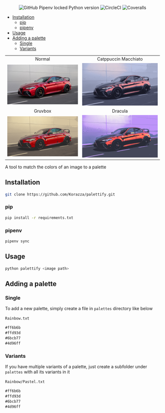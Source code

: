 <p align="center">
<img alt="GitHub Pipenv locked Python version" src="https://img.shields.io/github/pipenv/locked/python-version/Korazza/palettify?color=%233b82f6&style=for-the-badge">
<img alt="CircleCI" src="https://img.shields.io/circleci/build/github/Korazza/palettify/main?color=%2365a30d&label=Test&logo=circleci&style=for-the-badge">
<img alt="Coveralls" src="https://img.shields.io/coveralls/github/Korazza/palettify?color=%2365a30d&logo=coveralls&style=for-the-badge">
</p>

  - [Installation](#installation)
    - [pip](#pip)
    - [pipenv](#pipenv)
  - [Usage](#usage)
  - [Adding a palette](#adding-a-palette)
    - [Single](#single)
    - [Variants](#variants)

|                                  |                                                            |
| :------------------------------: | :--------------------------------------------------------: |
|              Normal              |                    Catppuccin Macchiato                    |
|  ![normal](examples/normal.png)  | ![catppuccin-macchiato](examples/catppuccin-macchiato.png) |
|             Gruvbox              |                          Dracula                           |
| ![gruvbox](examples/gruvbox.png) |              ![dracula](examples/dracula.png)              |

A tool to match the colors of an image to a palette

## Installation

```sh
git clone https://github.com/Korazza/palettify.git
```

### pip

```sh
pip install -r requirements.txt
```

### pipenv

```sh
pipenv sync
```

## Usage

```sh
python palettify <image path>
```

## Adding a palette

### Single

To add a new palette, simply create a file in `palettes` directory like below

`Rainbow.txt`

```md
#ff6b6b
#ffd93d
#6bcb77
#4d96ff
```

### Variants

If you have multiple variants of a palette, just create a subfolder under `palettes` with all its variants in it

`Rainbow/Pastel.txt`

```md
#ff6b6b
#ffd93d
#6bcb77
#4d96ff
```
